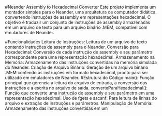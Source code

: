 #Neander Assembly to Hexadecimal Converter
Este projeto implementa um montador simples para o Neander, uma arquitetura de computador didática, convertendo instruções de assembly em representações hexadecimal. O objetivo é traduzir um conjunto de instruções de assembly armazenadas em um arquivo de texto para um arquivo binário .MEM, compatível com emuladores de Neander.

#Funcionalidades
Leitura de Instruções: Leitura de um arquivo de texto contendo instruções de assembly para o Neander.
Conversão para Hexadecimal: Conversão de cada instrução de assembly e seu parâmetro correspondente para uma representação hexadecimal.
Armazenamento na Memória: Armazenamento das instruções convertidas na memória simulada do Neander.
Criação de Arquivo Binário: Geração de um arquivo binário .MEM contendo as instruções em formato hexadecimal, pronto para ser utilizado em emuladores de Neander.
#Estrutura do Código
main(): Função principal que gerencia a leitura do arquivo de entrada, a conversão das instruções e a escrita no arquivo de saída.
converteParaHexadecimal(): Função que converte uma instrução de assembly e seu parâmetro em uma representação hexadecimal.
Uso de fgets e sscanf: Para leitura de linhas do arquivo e extração de instruções e parâmetros.
Manipulação de Memória: Armazenamento das instruções convertidas em um
